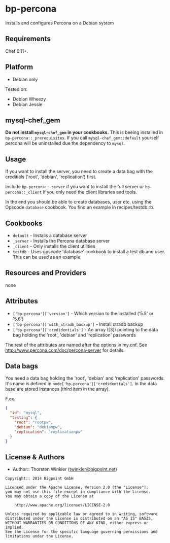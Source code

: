# bp-percona

Installs and configures Percona on a Debian system

## Requirements
Chef 0.11+.

## Platform
- Debian only

Tested on:

- Debian Wheezy
- Debian Jessie

## mysql-chef_gem
**Do not install `mysql-chef_gem` in your cookbooks.** This
is beeing installed in `bp-percona::_prerequisites`. If you call
`mysql-chef_gem::default` yourself percona will be uninstalled due
the dependency to `mysql`.

## Usage
If you want to install the server, you need to create a data bag with the
creditials ('root', 'debian', 'replication') first.

Include `bp-percona::_server` if you want to install the full server or `bp-percona::_client` if
you only need the client libraries and tools.

In the end you should be able to create databases, user etc. using the Opscode
`database` cookbook. You find an example in recipes/testdb.rb.

## Cookbooks

* `default` - Installs a database server
* `_server` - Installs the Percona database server
* `_client` - Only installs the client utilities
* `testdb` - Uses opscode 'database' cookbook to install a test db and user. This can be used as an example.

## Resources and Providers

none

## Attributes
* `['bp-percona']['version']` - Which version to the installed ('5.5' or '5.6')
* `['bp-percona']['with_xtradb_backup']` - Install xtradb backup
* `['bp-percona']['credidentials']` - An array ([3]) pointing to the data bag
holding the 'root', 'debian' and 'replication' passwords

The rest of the attributes are named after the options in my.cnf.
See http://www.percona.com/doc/percona-server for details.

## Data bags
You need a data bag holding the 'root', 'debian' and 'replication' passwords. It's name is
defined in `node['bp-percona']['credidentials']`. In the data base are stored instances (third
item in the array).

F.ex.

```json
{
  "id": "mysql",
  "testing": {
    "root": "rootpw",
    "debian": "debianpw",
    "replication": "replicationpw"
  }
}
```

## License & Authors
- Author:: Thorsten Winkler (<twinkler@bigpoint.net>)

```text
Copyright:: 2014 Bigpoint GmbH

Licensed under the Apache License, Version 2.0 (the "License");
you may not use this file except in compliance with the License.
You may obtain a copy of the License at

    http://www.apache.org/licenses/LICENSE-2.0

Unless required by applicable law or agreed to in writing, software
distributed under the License is distributed on an "AS IS" BASIS,
WITHOUT WARRANTIES OR CONDITIONS OF ANY KIND, either express or implied.
See the License for the specific language governing permissions and
limitations under the License.
```
